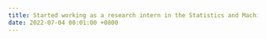 ```yaml
---
title: Started working as a research intern in the Statistics and Machine Learning Research Group at HKUST
date: 2022-07-04 00:01:00 +0800
---
```

